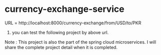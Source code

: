 # currency-exchange-service

URL = http://localhost:8000/currency-exchange/from/USD/to/PKR

1) you can test the following project by above url.



Note :
This project is also the part of the spring cloud microservices.
I will share the complete project detail when it is completed.
